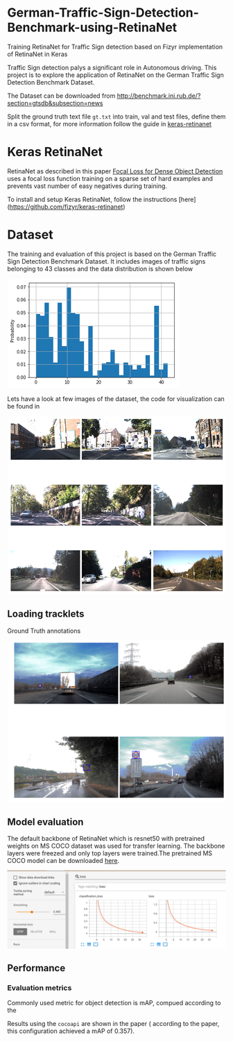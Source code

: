 # German-Traffic-Sign-Detection-Benchmark-using-RetinaNet
Training RetinaNet for Traffic Sign detection based on Fizyr implementation of RetinaNet in Keras

Traffic Sign detection palys a significant role in Autonomous driving. This project is to explore the application of RetinaNet on the German Traffic Sign Detection Benchmark Dataset.

The Dataset can be downloaded from http://benchmark.ini.rub.de/?section=gtsdb&subsection=news

Split the ground truth text file `gt.txt` into train, val and test files, define them in a csv format, for more information follow the guide in [keras-retinanet](https://github.com/fizyr/keras-retinanet)

# Keras RetinaNet

RetinaNet as described in this paper [Focal Loss for Dense Object Detection](https://arxiv.org/abs/1708.02002) uses a focal loss function training on a sparse set of hard examples and prevents vast number of easy negatives during training.

To install and setup Keras RetinaNet, follow the instructions [here] (https://github.com/fizyr/keras-retinanet)


# Dataset

The training and evaluation of this project is based on the German Traffic Sign Detection Benchmark Dataset. It includes images of traffic signs belonging to 43 classes and the data distribution is shown below

![image](/assets/data_dist.png)

Lets have a look at few images of the dataset, the code for visualization can be found in 

![image](/assets/input.png)

## Loading tracklets 

Ground Truth annotations

![image](/assets/tracklets.png)



## Model evaluation

The default backbone of RetinaNet which is resnet50 with pretrained weights on MS COCO dataset was used for transfer learning. The backbone layers were freezed and only top layers were trained.The pretrained MS COCO model can be downloaded [here](https://github.com/fizyr/keras-retinanet/releases). 

![image](/assets/training.JPG)


## Performance 

### Evaluation metrics

Commonly used metric for object detection is mAP, compued according to the 

Results using the `cocoapi` are shown in the paper ( according to the paper, this configuration achieved a mAP of 0.357).
